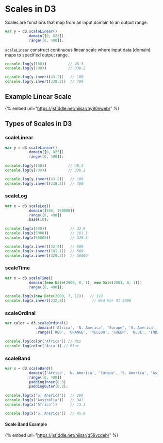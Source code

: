# Scales in D3

Scales are functions that map from an input domain to an output range.

```javascript
var y = d3.scaleLinear()
          .domain([0, 823])
          .range([0, 400]);
```

`scaleLinear` construct continuous linear scale where input data \(domain\) maps to specified output range.

```javascript
console.log(y(100))          // 48.3
console.log(y(700))          // 338.2
```

```javascript
console.log(y.invert(43.2))   // 100
console.log(y.invert(338.2))  // 700
```

## Example Linear Scale

{% embed url="https://jsfiddle.net/niisar/hy90nweb/" %}

## Types of Scales in D3

### scaleLinear

```javascript
var y = d3.scaleLinear()
          .domain([0, 823])
          .range([0, 400]);
          
console.log(y(100))          // 48.3
console.log(y(700))          // 338.2

console.log(y.invert(43.2))   // 100
console.log(y.invert(338.2))  // 700          
```

### scaleLog

```javascript
var x = d3.scaleLog()
          .domain([300, 150000])
          .range([0, 400])
          .base(10);
          
console.log(x(500))           // 32.9
console.log(x(5000))          // 181.1
console.log(x(50000))         // 329.3

console.log(x.invert(32.9))   // 500
console.log(x.invert(181.1))  // 500
console.log(x.invert(329.3))  // 50000
```

### scaleTime

```javascript
var x = d3.scaleTime()
          .domain([new Date(2000, 0, 1), new Date(2001, 0, 1)])
          .range([0, 400]);
          
console.log(x(new Date(2000, 7, 1)))   // 199
console.log(x.invert(232.8))            // Wed Mar 01 2000
```

### scaleOrdinal

```javascript
var color = d3.scaleOrdinal()
              .domain(['Africa', 'N. America', 'Europe', 'S. America', 'Asia', 'Australia'])
              .range(['RED', 'ORANGE', 'YELLOW', 'GREEN', 'BLUE', 'INDIGO', 'GREY'])
              
console.log(color('Africa')) // RED
console.log(color('Asia')) // Blue
```

### scaleBand

```javascript
var x = d3.scaleBand()
          .domain(['Africa', 'N. America', 'Europe', 'S. America', 'Asia', 'Australia'])
          .range([0, 400])
          .paddingInner(0.3)
          .paddingOuter(0.2);
          
console.log(x('S. Anerica'))  // 209
console.log(x('Australia'))   // 341
console.log(x('Africa'))      // 13.1

console.log(x('S. Anerica'))  // 45.9
```

#### Scale Band Example

{% embed url="https://jsfiddle.net/niisar/g59vcdeh/" %}



